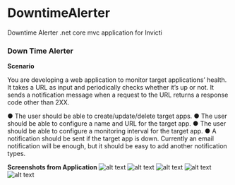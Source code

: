 # DowntimeAlerter
Downtime Alerter .net core mvc application for Invicti

### Down Time Alerter

**Scenario**

You are developing a web application to monitor target applications’ health. It takes a URL as
input and periodically checks whether it’s up or not. It sends a notification message when a
request to the URL returns a response code other than 2XX.

● The user should be able to create/update/delete target apps.
● The user should be able to configure a name and URL for the target app.
● The user should be able to configure a monitoring interval for the target app.
● A notification should be sent if the target app is down. Currently an email notification will
be enough, but it should be easy to add another notification types.

**Screenshots from Application**
![alt text](https://user-images.githubusercontent.com/6920376/137645908-fca0dfe2-dbd0-4fca-8496-28f357cea097.PNG)
![alt text](https://user-images.githubusercontent.com/6920376/137645915-89f78e6d-f796-4da9-bc39-c5df39db1dec.PNG)
![alt text](https://user-images.githubusercontent.com/6920376/137645920-90390c49-f1c3-4b78-ac8e-f887ff5ba8b3.PNG)
![alt text](https://user-images.githubusercontent.com/6920376/137645922-aa725047-b4e5-411c-b27d-676f24066ece.PNG)
![alt text](https://user-images.githubusercontent.com/6920376/137645927-8b2608e0-357f-4002-9d65-81e0127356de.PNG)


